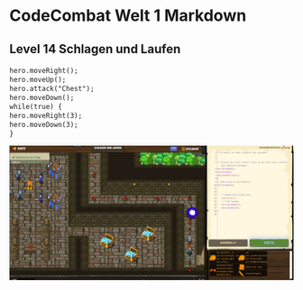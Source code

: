 # CodeCombat Welt 1 Markdown 
## Level 14 Schlagen und Laufen
```
hero.moveRight();
hero.moveUp();
hero.attack("Chest");
hero.moveDown();
while(true) {
hero.moveRight(3);
hero.moveDown(3);
}
```
![Alt text](image-15.png)